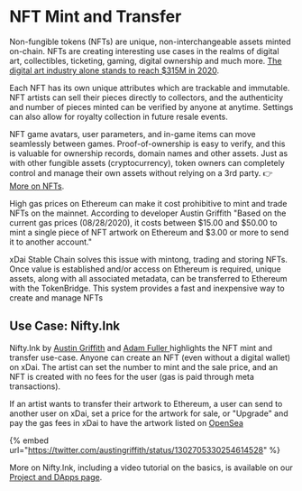 # NFT Mint and Transfer

Non-fungible tokens \(NFTs\) are unique, non-interchangeable assets minted on-chain. NFTs are creating interesting use cases in the realms of digital art, collectibles, ticketing, gaming, digital ownership and much more.  [The digital art industry alone stands to reach $315M in 2020](https://decrypt.co/38773/how-ethereum-fuelled-the-nft-boom).

Each NFT has its own unique attributes which are trackable and immutable. NFT artists can sell their pieces directly to collectors, and the authenticity and number of pieces minted can be verified by anyone at anytime. Settings can also allow for royalty collection in future resale events.

NFT game avatars, user parameters, and in-game items can move seamlessly between games. Proof-of-ownership is easy to verify, and this is valuable for ownership records, domain names and other assets. Just as with other fungible assets \(cryptocurrency\), token owners can completely control and manage their own assets without relying on a 3rd party. 👉 [More on NFTs](https://opensea.io/blog/guides/non-fungible-tokens/).

High gas prices on Ethereum can make it cost prohibitive to mint and trade NFTs on the mainnet. According to developer Austin Griffith "Based on the current gas prices \(08/28/2020\), it costs between $15.00 and $50.00 to mint a single piece of NFT artwork on Ethereum and $3.00 or more to send it to another account."  

xDai Stable Chain solves this issue with mintong, trading and storing NFTs. Once value is established and/or access on Ethereum is required, unique assets, along with all associated metadata, can be transferred to Ethereum with the TokenBridge. This system provides a fast and inexpensive way to create and manage NFTs

## Use Case: Nifty.Ink

Nifty.Ink by [Austin Griffith](https://twitter.com/austingriffith) and [Adam Fuller ](https://twitter.com/azacharyf)highlights the NFT mint and transfer use-case. Anyone can create an NFT \(even without a digital wallet\) on xDai. The artist can set the number to mint and the sale price, and an NFT is created with no fees for the user \(gas is paid through meta transactions\).

If an artist wants to transfer their artwork to Ethereum, a user can send to another user on xDai, set a price for the artwork for sale, or  "Upgrade" and pay the gas fees in xDai to have the artwork listed on [OpenSea](https://opensea.io/assets/nifty-ink)

{% embed url="https://twitter.com/austingriffith/status/1302705330254614528" %}

More on Nifty.Ink, including a video tutorial on the basics, is available on our [Project and DApps page](../project-spotlights/nifty.ink.md).

